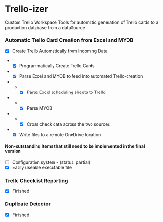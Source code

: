 # Trello-izer

Custom Trello Workspace Tools for automatic generation of Trello cards to a production database from a dataSource

### Automatic Trello Card Creation from Excel and MYOB

- [x] Create Trello Automatically from Incoming Data
- - [x] Programmatically Create Trello Cards
- - [x] Parse Excel and MYOB to feed into automated Trello-creation
- - - [x] Parse Excel scheduling sheets to Trello
- - - [x] Parse MYOB
- - - [x] Cross check data across the two sources
- - [x] Write files to a remote OneDrive location

#### Non-outstanding Items that still need to be implemented in the final version

- [ ] Configuration system - (status: partial)
- [x] Easily useable executable file

### Trello Checklist Reporting

- [x] Finished

### Duplicate Detector

- [x] Finished
